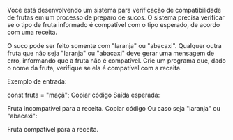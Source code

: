 Você está desenvolvendo um sistema para verificação de compatibilidade de frutas em um processo de preparo de sucos. O sistema precisa verificar se o tipo de fruta informado é compatível com o tipo esperado, de acordo com uma receita.

O suco pode ser feito somente com "laranja" ou "abacaxi".
Qualquer outra fruta que não seja "laranja" ou "abacaxi" deve gerar uma mensagem de erro, informando que a fruta não é compatível.
Crie um programa que, dado o nome da fruta, verifique se ela é compatível com a receita.

Exemplo de entrada:

const fruta = "maçã";
Copiar código
Saída esperada:

Fruta incompatível para a receita.
Copiar código
Ou caso seja "laranja" ou "abacaxi":

Fruta compatível para a receita.